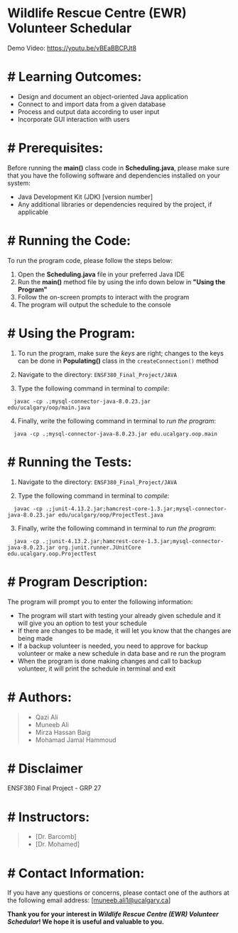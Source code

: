 # Wildlife Rescue Centre (EWR) Volunteer Schedular

Demo Video: https://youtu.be/vBEaBBCPJt8

# # Learning Outcomes:
- Design and document an object-oriented Java application
- Connect to and import data from a given database
- Process and output data according to user input
- Incorporate GUI interaction with users

# # Prerequisites:
Before running the **main()** class code in **Scheduling.java**, please make sure that you have the following software and dependencies installed on your system:
- Java Development Kit (JDK) [version number]
- Any additional libraries or dependencies required by the project, if applicable

# # Running the Code:
To run the program code, please follow the steps below:
1. Open the **Scheduling.java** file in your preferred Java IDE
2. Run the **main()** method file by using the info down below in **"Using the Program"**
3. Follow the on-screen prompts to interact with the program
4. The program will output the schedule to the console

# # Using the Program:
1. To run the program, make sure the *keys* are right; changes to the keys can be done in **Populating()** class in the `createConnection()` method
2. Navigate to the directory: `ENSF380_Final_Project/JAVA`

3. Type the following command in terminal to *compile*:
```terminal
  javac -cp .;mysql-connector-java-8.0.23.jar edu/ucalgary/oop/main.java
```
4. Finally, write the following command in terminal to *run the program*:
```terminal
  java -cp .;mysql-connector-java-8.0.23.jar edu.ucalgary.oop.main
```

# # Running the Tests:
1. Navigate to the directory: `ENSF380_Final_Project/JAVA`

2. Type the following command in terminal to *compile*:
```terminal
  javac -cp .;junit-4.13.2.jar;hamcrest-core-1.3.jar;mysql-connector-java-8.0.23.jar edu/ucalgary/oop/ProjectTest.java
```
3. Finally, write the following command in terminal to *run the program*:
```terminal
  java -cp .;junit-4.13.2.jar;hamcrest-core-1.3.jar;mysql-connector-java-8.0.23.jar org.junit.runner.JUnitCore edu.ucalgary.oop.ProjectTest
```

# # Program Description:
The program will prompt you to enter the following information:
- The program will start with testing your already given schedule and it will give you an option to test your schedule
- If there are changes to be made, it will let you know that the changes are being made
- If a backup volunteer is needed, you need to approve for backup volunteer or make a new schedule in data base and re run the program
- When the program is done making changes and call to backup volunteer, it will print the schedule in terminal and exit

# # Authors:
> - Qazi Ali
> - Muneeb Ali
> - Mirza Hassan Baig
> - Mohamad Jamal Hammoud

# # Disclaimer
ENSF380 Final Project - GRP 27

# # Instructors:
> - [Dr. Barcomb]
> - [Dr. Mohamed]

# # Contact Information:
If you have any questions or concerns, please contact one of the authors at the following email address:
[muneeb.ali1@ucalgary.ca]

**Thank you for your interest in _Wildlife Rescue Centre (EWR) Volunteer Schedular_! We hope it is useful and valuable to you.**
